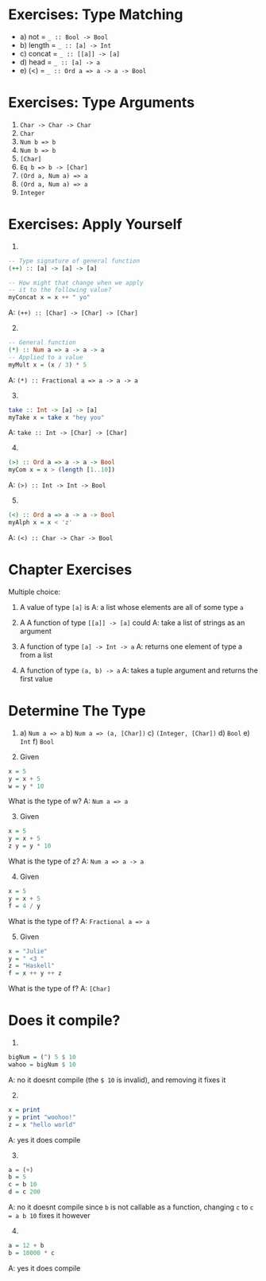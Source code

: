 Exercises: Type Matching
=====
* a) not = `_ :: Bool -> Bool`
* b) length = `_ :: [a] -> Int`
* c) concat = `_ :: [[a]] -> [a]`
* d) head = `_ :: [a] -> a`
* e) (<) = `_ :: Ord a => a -> a -> Bool`

Exercises: Type Arguments
===
1. `Char -> Char -> Char`
2. `Char`
3. `Num b => b`
4. `Num b => b`
5. `[Char]`
6. `Eq b => b -> [Char]`
7. `(Ord a, Num a) => a`
8. `(Ord a, Num a) => a`
9. `Integer`

Exercises: Apply Yourself
====
1.
```hs
-- Type signature of general function
(++) :: [a] -> [a] -> [a]

-- How might that change when we apply
-- it to the following value?
myConcat x = x ++ " yo"
```
A: `(++) :: [Char] -> [Char] -> [Char]`

2. 
```hs
-- General function
(*) :: Num a => a -> a -> a
-- Applied to a value
myMult x = (x / 3) * 5
```
A: `(*) :: Fractional a => a -> a -> a`

3.
```hs
take :: Int -> [a] -> [a]
myTake x = take x "hey you"
```
A: `take :: Int -> [Char] -> [Char]`

4. 
```hs
(>) :: Ord a => a -> a -> Bool
myCom x = x > (length [1..10])
```
A: `(>) :: Int -> Int -> Bool`

5.
```hs
(<) :: Ord a => a -> a -> Bool
myAlph x = x < 'z'
```
A: `(<) :: Char -> Char -> Bool`

Chapter Exercises
====
Multiple choice:
1. A value of type `[a]` is
A: a list whose elements are all of some type `a`

2. A A function of type `[[a]] -> [a]` could
A: take a list of strings as an argument

3. A function of type `[a] -> Int -> a`
A: returns one element of type a from a list

4. A function of type `(a, b) -> a`
A: takes a tuple argument and returns the first value

Determine The Type
====
1.  a) `Num a => a`
    b) `Num a => (a, [Char])`
    c) `(Integer, [Char])`
    d) `Bool`
    e) `Int`
    f) `Bool`

2. Given 
```hs
x = 5
y = x + 5
w = y * 10
```
What is the type of w?
A: `Num a => a`

3. Given
```hs
x = 5
y = x + 5
z y = y * 10
```
What is the type of z?
A: `Num a => a -> a`

4. Given
```hs
x = 5
y = x + 5
f = 4 / y
```
What is the type of f?
A: `Fractional a => a`

5. Given
```hs
x = "Julie"
y = " <3 "
z = "Haskell"
f = x ++ y ++ z
```
What is the type of f?
A: `[Char]`

Does it compile?
====
1. 
```hs
bigNum = (^) 5 $ 10
wahoo = bigNum $ 10
```
A: no it doesnt compile (the `$ 10` is invalid), and removing it fixes it

2. 
```hs
x = print
y = print "woohoo!"
z = x "hello world"
```
A: yes it does compile

3. 
```hs
a = (+)
b = 5
c = b 10
d = c 200
```
A: no it doesnt compile since `b` is not callable as a function, changing `c` to `c = a b 10` fixes it 
however

4. 
```hs
a = 12 + b
b = 10000 * c
```
A: yes it does compile